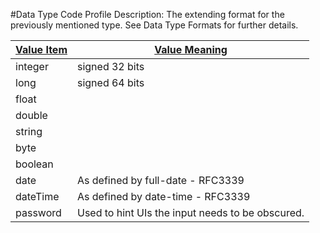#Data Type Code Profile
Description: The extending format for the previously mentioned type. See Data Type Formats for further details.<table>
<thead><tr><th scope='col'><a href='ValueItem.md'>Value Item</a></th><th scope='col'><a href='ValueDefinition.md'>Value Meaning</a></th></tr></thead><tr><td>integer</td><td>signed 32 bits</td></tr><tr><td>long</td><td>signed 64 bits</td></tr><tr><td>float</td><td></td></tr><tr><td>double</td><td></td></tr><tr><td>string</td><td></td></tr><tr><td>byte</td><td></td></tr><tr><td>boolean</td><td></td></tr><tr><td>date</td><td>As defined by full-date - RFC3339</td></tr><tr><td>dateTime</td><td>As defined by date-time - RFC3339</td></tr><tr><td>password</td><td>Used to hint UIs the input needs to be obscured.</td></tr></table>